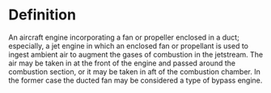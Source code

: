 # Definition

An aircraft engine incorporating a fan or propeller enclosed in a duct;
especially, a jet engine in which an enclosed fan or propellant is used
to ingest ambient air to augment the gases of combustion in the
jetstream. The air may be taken in at the front of the engine and passed
around the combustion section, or it may be taken in aft of the
combustion chamber. In the former case the ducted fan may be considered
a type of bypass engine.
